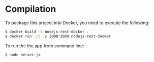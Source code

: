 # Compilation

To package this project into Docker, you need to execute the following:

```bash
$ docker build -t nodejs-rest-docker .
$ docker run -it -p 3000:3000 nodejs-rest-docker
```

To run the the app from command line:

```bash
$ node server.js
```
